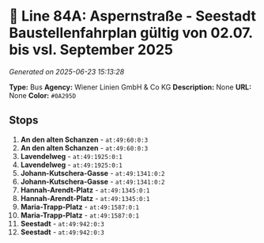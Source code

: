 # 🚌 Line 84A: Aspernstraße - Seestadt Baustellenfahrplan gültig von 02.07. bis vsl. September 2025

*Generated on 2025-06-23 15:13:28*

**Type:** Bus
**Agency:** Wiener Linien GmbH & Co KG
**Description:** None
**URL:** None
**Color:** `#0A295D`

## Stops

1. **An den alten Schanzen** - `at:49:60:0:3`
2. **An den alten Schanzen** - `at:49:60:0:3`
3. **Lavendelweg** - `at:49:1925:0:1`
4. **Lavendelweg** - `at:49:1925:0:1`
5. **Johann-Kutschera-Gasse** - `at:49:1341:0:2`
6. **Johann-Kutschera-Gasse** - `at:49:1341:0:2`
7. **Hannah-Arendt-Platz** - `at:49:1345:0:1`
8. **Hannah-Arendt-Platz** - `at:49:1345:0:1`
9. **Maria-Trapp-Platz** - `at:49:1587:0:1`
10. **Maria-Trapp-Platz** - `at:49:1587:0:1`
11. **Seestadt** - `at:49:942:0:3`
12. **Seestadt** - `at:49:942:0:3`